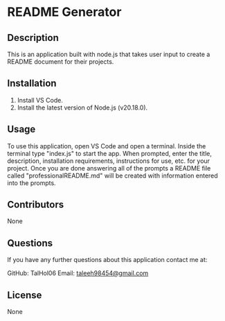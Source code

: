 # README Generator

## Description
This is an application built with node.js that takes user input to create a README document for their projects.

## Installation
1. Install VS Code.
2. Install the latest version of Node.js (v20.18.0).

## Usage
To use this application, open VS Code and open a terminal. Inside the terminal type "index.js" to start the app. When prompted, enter the title, description, installation requirements, instructions for use, etc. for your project. Once you are done answering all of the prompts a README file called "professionalREADME.md" will be created with information entered into the prompts.

## Contributors
None

## Questions
If you have any further questions about this application contact me at:

GitHub: TalHol06
Email: taleeh98454@gmail.com

## License
None
